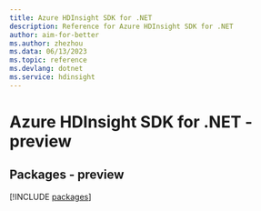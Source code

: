 ```yaml
---
title: Azure HDInsight SDK for .NET
description: Reference for Azure HDInsight SDK for .NET
author: aim-for-better
ms.author: zhezhou
ms.data: 06/13/2023
ms.topic: reference
ms.devlang: dotnet
ms.service: hdinsight
---
```

# Azure HDInsight SDK for .NET - preview
## Packages - preview
[!INCLUDE [packages](hdinsight-index.md)]